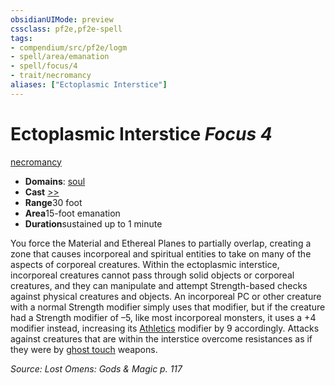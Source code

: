 ```yaml
---
obsidianUIMode: preview
cssclass: pf2e,pf2e-spell
tags:
- compendium/src/pf2e/logm
- spell/area/emanation
- spell/focus/4
- trait/necromancy
aliases: ["Ectoplasmic Interstice"]
---
```

# Ectoplasmic Interstice *Focus 4*   
[necromancy](rules/traits/necromancy.md "Necromancy School Trait")  

- **Domains**: [soul](compendium/setting/domains.md#Soul)
- **Cast** [>>](rules/core-rulebook/chapter-9-playing-the-game.md#Actions "Two-Action") 
- **Range**30 foot
- **Area**15-foot emanation
- **Duration**sustained up to 1 minute

You force the Material and Ethereal Planes to partially overlap, creating a zone that causes incorporeal and spiritual entities to take on many of the aspects of corporeal creatures. Within the ectoplasmic interstice, incorporeal creatures cannot pass through solid objects or corporeal creatures, and they can manipulate and attempt Strength-based checks against physical creatures and objects. An incorporeal PC or other creature with a normal Strength modifier simply uses that modifier, but if the creature had a Strength modifier of –5, like most incorporeal monsters, it uses a +4 modifier instead, increasing its [Athletics](compendium/skills.md#Athletics) modifier by 9 accordingly. Attacks against creatures that are within the interstice overcome resistances as if they were by [ghost touch](compendium/equipment/items/ghost-touch.md) weapons.

*Source: Lost Omens: Gods & Magic p. 117*